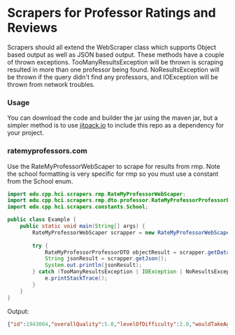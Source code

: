 # Scrapers for Professor Ratings and Reviews

Scrapers should all extend the WebScraper class which supports Object based output as well as JSON based output. These methods have a couple of thrown exceptions. TooManyResultsException will be thrown is scraping resulted in more than one professor being found. NoResultsException will be thrown if the query didn't find any professors, and IOException will be thrown from network troubles.

### Usage

You can download the code and builder the jar using the maven jar, but a simpler method is to use [jitpack.io](https://jitpack.io/#cpp-hci/scrapers/-SNAPSHOT) to include this repo as a dependency for your project.

### ratemyprofessors.com

Use the RateMyProfessorWebScaper to scrape for results from rmp. Note the school formatting is very specific for rmp so you must use a constant from the School enum.

````java
import edu.cpp.hci.scrapers.rmp.RateMyProfessorWebScaper;
import edu.cpp.hci.scrapers.rmp.dto.professor.RateMyProfessorProfessorDTO;
import edu.cpp.hci.scrapers.constants.School;

public class Example {
    public static void main(String[] args) {
        RateMyProfessorWebScaper scrapper = new RateMyProfessorWebScaper("Yu Sun", School.CAL_POLY_POMONA);
        
        try {
            RateMyProfessorProfessorDTO objectResult = scrapper.getData();
            String jsonResult = scrapper.getJson();
            System.out.println(jsonResult);
        } catch (TooManyResultsException | IOException | NoResultsException e) {
            e.printStackTrace();
        }
    }
}
````
Output: 
````json
{"id":1943004,"overallQuality":5.0,"levelOfDifficulty":2.0,"wouldTakeAgain":1.0,"ratings":[{"id":28009667,"date":"04/06/2017","description":"awesome","overallQuality":5,"levelOfDifficulty":2,"className":"CS480","forCredit":"Yes","attendance":"Not Mandatory","textBookUsed":"No","wouldTakeAgain":"Yes","gradeReceived":"A","tags":["GROUP PROJECTS","LOTS OF HOMEWORK","Caring"],"ratingText":"Dr Sun is knowledgeable about the subject and communicates clearly, both verbally and through presentation materials. Live coding demos in class and energetic lecture keep the class interesting. Workload, however, is as much as you want to put in. If you are motivated to learn a lot about Software Engineering quickly, he is a good choice.","foundHelpful":0,"foundUnhelpful":0},{"id":27809149,"date":"02/06/2017","description":"awesome","overallQuality":5,"levelOfDifficulty":2,"className":"CS480","forCredit":"N/A","attendance":"Not Mandatory","textBookUsed":"No","wouldTakeAgain":"Yes","gradeReceived":"A","tags":["Inspirational","Caring","GROUP PROJECTS"],"ratingText":"Best Software Engineering professor at CPP.  Only class you'll take that means anything outside of college.","foundHelpful":1,"foundUnhelpful":0},{"id":28009667,"date":"04/06/2017","description":"awesome","overallQuality":5,"levelOfDifficulty":2,"className":"CS480","forCredit":"Yes","attendance":"Not Mandatory","textBookUsed":"No","wouldTakeAgain":"Yes","gradeReceived":"A","tags":["Caring","GROUP PROJECTS","LOTS OF HOMEWORK"],"ratingText":"Dr Sun is knowledgeable about the subject and communicates clearly, both verbally and through presentation materials. Live coding demos in class and energetic lecture keep the class interesting. Workload, however, is as much as you want to put in. If you are motivated to learn a lot about Software Engineering quickly, he is a good choice.","foundHelpful":0,"foundUnhelpful":0},{"id":27809149,"date":"02/06/2017","description":"awesome","overallQuality":5,"levelOfDifficulty":2,"className":"CS480","forCredit":"N/A","attendance":"Not Mandatory","textBookUsed":"No","wouldTakeAgain":"Yes","gradeReceived":"A","tags":["GROUP PROJECTS","Inspirational","Caring"],"ratingText":"Best Software Engineering professor at CPP.  Only class you'll take that means anything outside of college.","foundHelpful":1,"foundUnhelpful":0}]}
````